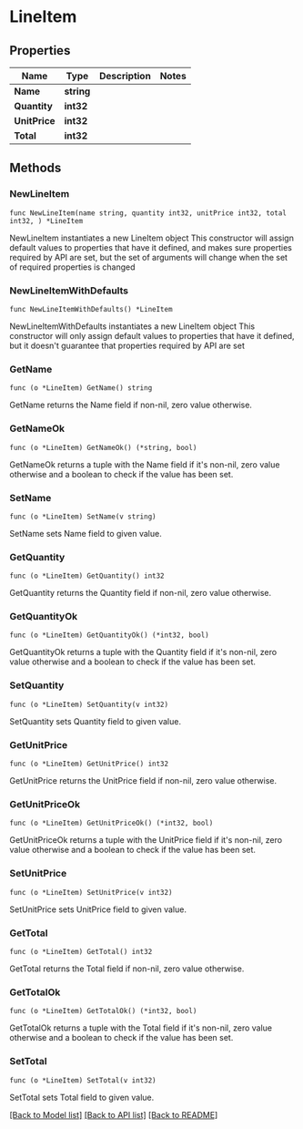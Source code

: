 # LineItem

## Properties

Name | Type | Description | Notes
------------ | ------------- | ------------- | -------------
**Name** | **string** |  | 
**Quantity** | **int32** |  | 
**UnitPrice** | **int32** |  | 
**Total** | **int32** |  | 

## Methods

### NewLineItem

`func NewLineItem(name string, quantity int32, unitPrice int32, total int32, ) *LineItem`

NewLineItem instantiates a new LineItem object
This constructor will assign default values to properties that have it defined,
and makes sure properties required by API are set, but the set of arguments
will change when the set of required properties is changed

### NewLineItemWithDefaults

`func NewLineItemWithDefaults() *LineItem`

NewLineItemWithDefaults instantiates a new LineItem object
This constructor will only assign default values to properties that have it defined,
but it doesn't guarantee that properties required by API are set

### GetName

`func (o *LineItem) GetName() string`

GetName returns the Name field if non-nil, zero value otherwise.

### GetNameOk

`func (o *LineItem) GetNameOk() (*string, bool)`

GetNameOk returns a tuple with the Name field if it's non-nil, zero value otherwise
and a boolean to check if the value has been set.

### SetName

`func (o *LineItem) SetName(v string)`

SetName sets Name field to given value.


### GetQuantity

`func (o *LineItem) GetQuantity() int32`

GetQuantity returns the Quantity field if non-nil, zero value otherwise.

### GetQuantityOk

`func (o *LineItem) GetQuantityOk() (*int32, bool)`

GetQuantityOk returns a tuple with the Quantity field if it's non-nil, zero value otherwise
and a boolean to check if the value has been set.

### SetQuantity

`func (o *LineItem) SetQuantity(v int32)`

SetQuantity sets Quantity field to given value.


### GetUnitPrice

`func (o *LineItem) GetUnitPrice() int32`

GetUnitPrice returns the UnitPrice field if non-nil, zero value otherwise.

### GetUnitPriceOk

`func (o *LineItem) GetUnitPriceOk() (*int32, bool)`

GetUnitPriceOk returns a tuple with the UnitPrice field if it's non-nil, zero value otherwise
and a boolean to check if the value has been set.

### SetUnitPrice

`func (o *LineItem) SetUnitPrice(v int32)`

SetUnitPrice sets UnitPrice field to given value.


### GetTotal

`func (o *LineItem) GetTotal() int32`

GetTotal returns the Total field if non-nil, zero value otherwise.

### GetTotalOk

`func (o *LineItem) GetTotalOk() (*int32, bool)`

GetTotalOk returns a tuple with the Total field if it's non-nil, zero value otherwise
and a boolean to check if the value has been set.

### SetTotal

`func (o *LineItem) SetTotal(v int32)`

SetTotal sets Total field to given value.



[[Back to Model list]](../README.md#documentation-for-models) [[Back to API list]](../README.md#documentation-for-api-endpoints) [[Back to README]](../README.md)


